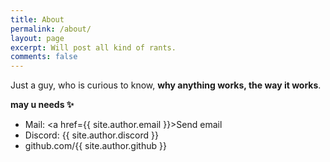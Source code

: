 ```yaml
---
title: About
permalink: /about/
layout: page
excerpt: Will post all kind of rants.
comments: false
---
```



Just a guy, who is curious to know, **why anything works, the way it works**.

**may u needs ✨**

- Mail: <a href={{ site.author.email }}>Send email</a>
- Discord: {{ site.author.discord }}
- github.com/{{ site.author.github }}
